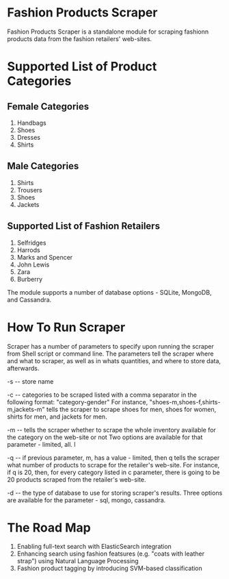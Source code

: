 # Fashion Products Scraper

Fashion Products Scraper is a standalone module for scraping fashionn products data from the fashion retailers' web-sites. 

# Supported List of Product Categories

## Female Categories
1. Handbags
2. Shoes
3. Dresses
4. Shirts

## Male Categories

1. Shirts
2. Trousers
3. Shoes
4. Jackets

## Supported List of Fashion Retailers

1. Selfridges
2. Harrods
3. Marks and Spencer
4. John Lewis
5. Zara
6. Burberry

The module supports a number of database options - SQLite, MongoDB, and Cassandra.

# How To Run Scraper

Scraper has a number of parameters to specify upon running the scraper from Shell script or command line. The parameters tell the scraper where and what to scraper, as well as in whats quantities, and where to store data, afterwards.

-s -- store name

-c -- categories to be scraped listed with a comma separator in the following format: "category-gender"
For instance, "shoes-m,shoes-f,shirts-m,jackets-m" tells the scraper to scrape shoes for men, shoes for women, shirts for men, and jackets for men.

-m -- tells the scraper whether to scrape the whole inventory available for the category on the web-site or not
Two options are available for that parameter - limited, all. l

-q -- if previous parameter, m, has a value - limited, then q tells the scraper what number of products to scrape for the retailer's web-site. For instance, if q is 20, then, for every category listed in c parameter, there is going to be 20 products scraped from the retailer's web-site.

-d -- the type of database to use for storing scraper's results. 
Three options are available for the parameter - sql, mongo, cassandra.

# The Road Map

1. Enabling full-text search with ElasticSearch integration
2. Enhancing search using fashion featsures (e.g. "coats with leather strap") using Natural Language Processing 
3. Fashion product tagging by introducing SVM-based classification 
